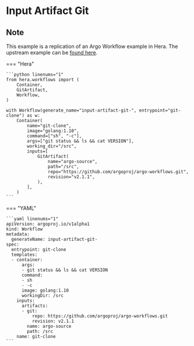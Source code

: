 # Input Artifact Git

## Note

This example is a replication of an Argo Workflow example in Hera.
The upstream example can be [found here](https://github.com/argoproj/argo-workflows/blob/main/examples/input-artifact-git.yaml).




=== "Hera"

    ```python linenums="1"
    from hera.workflows import (
        Container,
        GitArtifact,
        Workflow,
    )

    with Workflow(generate_name="input-artifact-git-", entrypoint="git-clone") as w:
        Container(
            name="git-clone",
            image="golang:1.10",
            command=["sh", "-c"],
            args=["git status && ls && cat VERSION"],
            working_dir="/src",
            inputs=[
                GitArtifact(
                    name="argo-source",
                    path="/src",
                    repo="https://github.com/argoproj/argo-workflows.git",
                    revision="v2.1.1",
                ),
            ],
        )
    ```

=== "YAML"

    ```yaml linenums="1"
    apiVersion: argoproj.io/v1alpha1
    kind: Workflow
    metadata:
      generateName: input-artifact-git-
    spec:
      entrypoint: git-clone
      templates:
      - container:
          args:
          - git status && ls && cat VERSION
          command:
          - sh
          - -c
          image: golang:1.10
          workingDir: /src
        inputs:
          artifacts:
          - git:
              repo: https://github.com/argoproj/argo-workflows.git
              revision: v2.1.1
            name: argo-source
            path: /src
        name: git-clone
    ```

